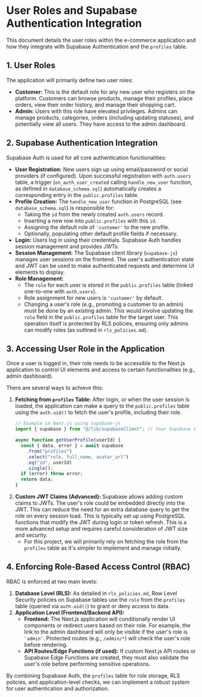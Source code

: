 # User Roles and Supabase Authentication Integration

This document details the user roles within the e-commerce application and how they integrate with Supabase Authentication and the `profiles` table.

## 1. User Roles

The application will primarily define two user roles:

*   **Customer:** This is the default role for any new user who registers on the platform. Customers can browse products, manage their profiles, place orders, view their order history, and manage their shopping cart.
*   **Admin:** Users with this role have elevated privileges. Admins can manage products, categories, orders (including updating statuses), and potentially view all users. They have access to the admin dashboard.

## 2. Supabase Authentication Integration

Supabase Auth is used for all core authentication functionalities:

*   **User Registration:** New users sign up using email/password or social providers (if configured). Upon successful registration with `auth.users` table, a trigger (`on_auth_user_created` calling `handle_new_user` function, as defined in `database_schema.sql`) automatically creates a corresponding entry in the `public.profiles` table.
*   **Profile Creation:** The `handle_new_user` function in PostgreSQL (see `database_schema.sql`) is responsible for:
    *   Taking the `id` from the newly created `auth.users` record.
    *   Inserting a new row into `public.profiles` with this `id`.
    *   Assigning the default role of `'customer'` to the new profile.
    *   Optionally, populating other default profile fields if necessary.
*   **Login:** Users log in using their credentials. Supabase Auth handles session management and provides JWTs.
*   **Session Management:** The Supabase client library (`supabase-js`) manages user sessions on the frontend. The user's authentication state and JWT can be used to make authenticated requests and determine UI elements to display.
*   **Role Management:**
    *   The `role` for each user is stored in the `public.profiles` table (linked one-to-one with `auth.users`).
    *   Role assignment for new users is `'customer'` by default.
    *   Changing a user's role (e.g., promoting a customer to an admin) must be done by an existing admin. This would involve updating the `role` field in the `public.profiles` table for the target user. This operation itself is protected by RLS policies, ensuring only admins can modify roles (as outlined in `rls_policies.md`).

## 3. Accessing User Role in the Application

Once a user is logged in, their role needs to be accessible to the Next.js application to control UI elements and access to certain functionalities (e.g., admin dashboard).

There are several ways to achieve this:

1.  **Fetching from `profiles` Table:** After login, or when the user session is loaded, the application can make a query to the `public.profiles` table using the `auth.uid()` to fetch the user's profile, including their role.
    ```javascript
    // Example in Next.js using supabase-js
    import { supabase } from "@/lib/supabaseClient"; // Your Supabase client instance

    async function getUserProfile(userId) {
      const { data, error } = await supabase
        .from("profiles")
        .select("role, full_name, avatar_url")
        .eq("id", userId)
        .single();
      if (error) throw error;
      return data;
    }
    ```
2.  **Custom JWT Claims (Advanced):** Supabase allows adding custom claims to JWTs. The user's role could be embedded directly into the JWT. This can reduce the need for an extra database query to get the role on every session load. This is typically set up using PostgreSQL functions that modify the JWT during login or token refresh. This is a more advanced setup and requires careful consideration of JWT size and security.
    *   For this project, we will primarily rely on fetching the role from the `profiles` table as it's simpler to implement and manage initially.

## 4. Enforcing Role-Based Access Control (RBAC)

RBAC is enforced at two main levels:

1.  **Database Level (RLS):** As detailed in `rls_policies.md`, Row Level Security policies on Supabase tables use the `role` from the `profiles` table (queried via `auth.uid()`) to grant or deny access to data.
2.  **Application Level (Frontend/Backend API):**
    *   **Frontend:** The Next.js application will conditionally render UI components or redirect users based on their role. For example, the link to the admin dashboard will only be visible if the user's role is `'admin'`. Protected routes (e.g., `/admin/*`) will check the user's role before rendering.
    *   **API Routes/Edge Functions (if used):** If custom Next.js API routes or Supabase Edge Functions are created, they must also validate the user's role before performing sensitive operations.

By combining Supabase Auth, the `profiles` table for role storage, RLS policies, and application-level checks, we can implement a robust system for user authentication and authorization.
